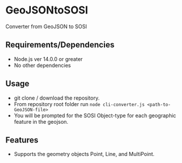 # GeoJSONtoSOSI
Converter from GeoJSON to SOSI

## Requirements/Dependencies
- Node.js ver 14.0.0 or greater
- No other dependencies

## Usage
- git clone / download the repository.
- From repository root folder run `node cli-converter.js <path-to-GeoJSON-file>`
- You will be prompted for the SOSI Object-type for each geographic feature in the geojson.

## Features
- Supports the geometry objects Point, Line, and MultiPoint.